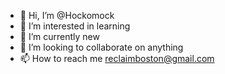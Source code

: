 - 👋 Hi, I’m @Hockomock
- 👀 I’m interested in learning
- 🌱 I’m currently new 
- 💞️ I’m looking to collaborate on anything
- 📫 How to reach me reclaimboston@gmail.com

<!---
Hockomock/Hockomock is a ✨ special ✨ repository because its `README.md` (this file) appears on your GitHub profile.
You can click the Preview link to take a look at your changes.
--->
